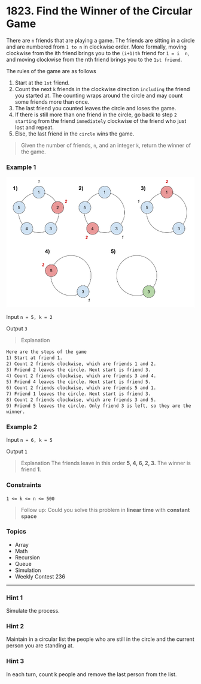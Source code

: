 # 1823. Find the Winner of the Circular Game

There are `n` friends that are playing a game. The friends are sitting in a circle and are numbered from `1 to n` in clockwise order. More formally, moving clockwise from the ith friend brings you to the `(i+1)th` friend for `1 = i  n`, and moving clockwise from the nth friend brings you to the `1st friend`.

The rules of the game are as follows

1. Start at the `1st` friend.
2. Count the next `k` friends in the clockwise direction `including` the friend you started at. The counting wraps around the circle and may count some friends more than once.
3. The last friend you counted leaves the circle and loses the game.
4. If there is still more than one friend in the circle, go back to step `2` `starting` from the friend `immediately` clockwise of the friend who just lost and repeat.
5. Else, the last friend in the `circle` wins the game.

> Given the number of friends, `n`, and an integer `k`, return the winner of the game.


### Example 1

<img src="game.png" alt="Game Pic" />

Input `n = 5, k = 2`

Output `3`
> Explanation 
```
Here are the steps of the game
1) Start at friend 1.
2) Count 2 friends clockwise, which are friends 1 and 2.
3) Friend 2 leaves the circle. Next start is friend 3.
4) Count 2 friends clockwise, which are friends 3 and 4.
5) Friend 4 leaves the circle. Next start is friend 5.
6) Count 2 friends clockwise, which are friends 5 and 1.
7) Friend 1 leaves the circle. Next start is friend 3.
8) Count 2 friends clockwise, which are friends 3 and 5.
9) Friend 5 leaves the circle. Only friend 3 is left, so they are the winner.
```


### Example 2

Input `n = 6, k = 5`

Output `1`

> Explanation The friends leave in this order **5, 4, 6, 2, 3.** The winner is friend **1**.
 

### Constraints

`1 <= k <= n <= 500`

> Follow up: Could you solve this problem in **linear time** with **constant space**


### Topics
- Array
- Math
- Recursion
- Queue
- Simulation
- Weekly Contest 236

---

### Hint 1
Simulate the process.

### Hint 2
Maintain in a circular list the people who are still in the circle and the current person you are standing at.

### Hint 3
In each turn, count k people and remove the last person from the list.